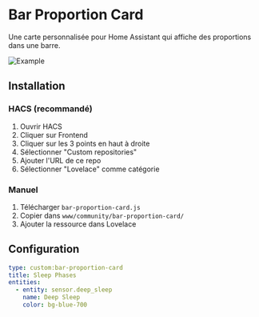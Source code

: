# Bar Proportion Card

Une carte personnalisée pour Home Assistant qui affiche des proportions dans une barre.

![Example](https://raw.githubusercontent.com/djiesr/bar-proportion-card/main/example.png)

## Installation

### HACS (recommandé)
1. Ouvrir HACS
2. Cliquer sur Frontend
3. Cliquer sur les 3 points en haut à droite
4. Sélectionner "Custom repositories"
5. Ajouter l'URL de ce repo
6. Sélectionner "Lovelace" comme catégorie

### Manuel
1. Télécharger `bar-proportion-card.js`
2. Copier dans `www/community/bar-proportion-card/`
3. Ajouter la ressource dans Lovelace

## Configuration

```yaml
type: custom:bar-proportion-card
title: Sleep Phases
entities:
  - entity: sensor.deep_sleep
    name: Deep Sleep
    color: bg-blue-700
